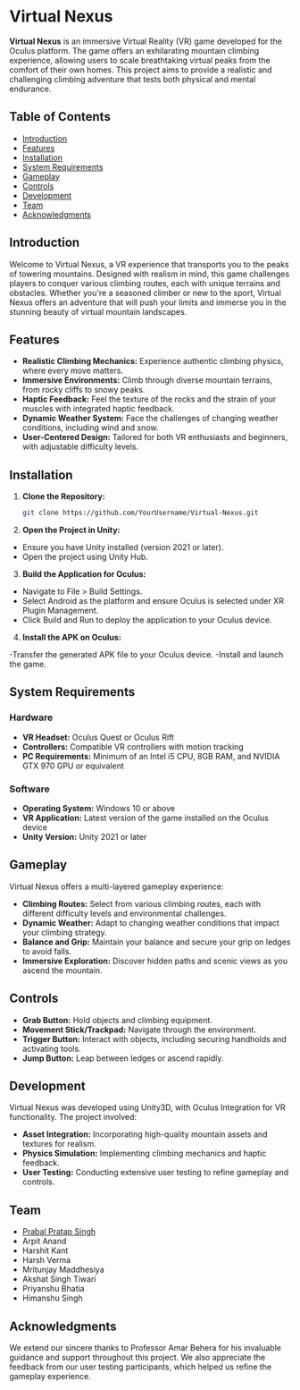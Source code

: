 # Virtual Nexus

**Virtual Nexus** is an immersive Virtual Reality (VR) game developed for the Oculus platform. The game offers an exhilarating mountain climbing experience, allowing users to scale breathtaking virtual peaks from the comfort of their own homes. This project aims to provide a realistic and challenging climbing adventure that tests both physical and mental endurance.

## Table of Contents

- [Introduction](#introduction)
- [Features](#features)
- [Installation](#installation)
- [System Requirements](#system-requirements)
- [Gameplay](#gameplay)
- [Controls](#controls)
- [Development](#development)
- [Team](#team)
- [Acknowledgments](#acknowledgments)

## Introduction

Welcome to Virtual Nexus, a VR experience that transports you to the peaks of towering mountains. Designed with realism in mind, this game challenges players to conquer various climbing routes, each with unique terrains and obstacles. Whether you're a seasoned climber or new to the sport, Virtual Nexus offers an adventure that will push your limits and immerse you in the stunning beauty of virtual mountain landscapes.

## Features

- **Realistic Climbing Mechanics:** Experience authentic climbing physics, where every move matters.
- **Immersive Environments:** Climb through diverse mountain terrains, from rocky cliffs to snowy peaks.
- **Haptic Feedback:** Feel the texture of the rocks and the strain of your muscles with integrated haptic feedback.
- **Dynamic Weather System:** Face the challenges of changing weather conditions, including wind and snow.
- **User-Centered Design:** Tailored for both VR enthusiasts and beginners, with adjustable difficulty levels.

## Installation

1. **Clone the Repository:**
   ```bash
   git clone https://github.com/YourUsername/Virtual-Nexus.git
2. **Open the Project in Unity:**

- Ensure you have Unity installed (version 2021 or later).
- Open the project using Unity Hub.

3. **Build the Application for Oculus:**

- Navigate to File > Build Settings.
- Select Android as the platform and ensure Oculus is selected under XR Plugin Management.
- Click Build and Run to deploy the application to your Oculus device.

4. **Install the APK on Oculus:**

-Transfer the generated APK file to your Oculus device.
-Install and launch the game.

## System Requirements

### Hardware
- **VR Headset:** Oculus Quest or Oculus Rift
- **Controllers:** Compatible VR controllers with motion tracking
- **PC Requirements:** Minimum of an Intel i5 CPU, 8GB RAM, and NVIDIA GTX 970 GPU or equivalent

### Software
- **Operating System:** Windows 10 or above
- **VR Application:** Latest version of the game installed on the Oculus device
- **Unity Version:** Unity 2021 or later

## Gameplay
Virtual Nexus offers a multi-layered gameplay experience:

- **Climbing Routes:** Select from various climbing routes, each with different difficulty levels and environmental challenges.
- **Dynamic Weather:** Adapt to changing weather conditions that impact your climbing strategy.
- **Balance and Grip:** Maintain your balance and secure your grip on ledges to avoid falls.
- **Immersive Exploration:** Discover hidden paths and scenic views as you ascend the mountain.

## Controls
- **Grab Button:** Hold objects and climbing equipment.
- **Movement Stick/Trackpad:** Navigate through the environment.
- **Trigger Button:** Interact with objects, including securing handholds and activating tools.
- **Jump Button:** Leap between ledges or ascend rapidly.

## Development
Virtual Nexus was developed using Unity3D, with Oculus Integration for VR functionality. The project involved:

- **Asset Integration:** Incorporating high-quality mountain assets and textures for realism.
- **Physics Simulation:** Implementing climbing mechanics and haptic feedback.
- **User Testing:** Conducting extensive user testing to refine gameplay and controls.

## Team
- [Prabal Pratap Singh](https://github.com/ppsingh21)
- Arpit Anand
- Harshit Kant
- Harsh Verma
- Mritunjay Maddhesiya
- Akshat Singh Tiwari
- Priyanshu Bhatia
- Himanshu Singh
## Acknowledgments
We extend our sincere thanks to Professor Amar Behera for his invaluable guidance and support throughout this project. We also appreciate the feedback from our user testing participants, which helped us refine the gameplay experience.
